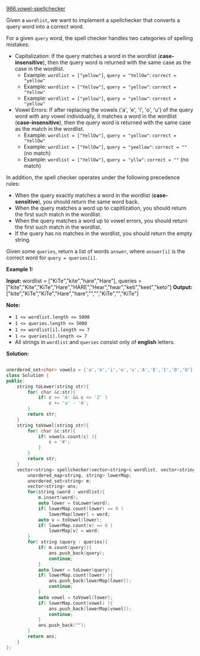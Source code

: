 [966.vowel-spellchecker](https://leetcode.com/problems/vowel-spellchecker/)  

Given a `wordlist`, we want to implement a spellchecker that converts a query word into a correct word.

For a given `query` word, the spell checker handles two categories of spelling mistakes:

*   Capitalization: If the query matches a word in the wordlist (**case-insensitive**), then the query word is returned with the same case as the case in the wordlist.
    *   Example: `wordlist = ["yellow"]`, `query = "YellOw"`: `correct = "yellow"`
    *   Example: `wordlist = ["Yellow"]`, `query = "yellow"`: `correct = "Yellow"`
    *   Example: `wordlist = ["yellow"]`, `query = "yellow"`: `correct = "yellow"`
*   Vowel Errors: If after replacing the vowels ('a', 'e', 'i', 'o', 'u') of the query word with any vowel individually, it matches a word in the wordlist (**case-insensitive**), then the query word is returned with the same case as the match in the wordlist.
    *   Example: `wordlist = ["YellOw"]`, `query = "yollow"`: `correct = "YellOw"`
    *   Example: `wordlist = ["YellOw"]`, `query = "yeellow"`: `correct = ""` (no match)
    *   Example: `wordlist = ["YellOw"]`, `query = "yllw"`: `correct = ""` (no match)

In addition, the spell checker operates under the following precedence rules:

*   When the query exactly matches a word in the wordlist (**case-sensitive**), you should return the same word back.
*   When the query matches a word up to capitlization, you should return the first such match in the wordlist.
*   When the query matches a word up to vowel errors, you should return the first such match in the wordlist.
*   If the query has no matches in the wordlist, you should return the empty string.

Given some `queries`, return a list of words `answer`, where `answer[i]` is the correct word for `query = queries[i]`.

**Example 1:**

**Input:** wordlist = \["KiTe","kite","hare","Hare"\], queries = \["kite","Kite","KiTe","Hare","HARE","Hear","hear","keti","keet","keto"\]
**Output:** \["kite","KiTe","KiTe","Hare","hare","","","KiTe","","KiTe"\]

**Note:**

*   `1 <= wordlist.length <= 5000`
*   `1 <= queries.length <= 5000`
*   `1 <= wordlist[i].length <= 7`
*   `1 <= queries[i].length <= 7`
*   All strings in `wordlist` and `queries` consist only of **english** letters.  



**Solution:**  

```cpp

unordered_set<char> vowels = {'a','e','i','o','u','A','E','I','O','U'};
class Solution {
public:
    string toLower(string str){
        for( char &c:str){
            if( c >= 'A' && c <= 'Z' )
                c += 'a' - 'A';
        }
        return str;
    }
    string toVowel(string str){
        for( char &c:str){
            if( vowels.count(c) ){
                c = '#';
            }
        }
        return str;
    }
    vector<string> spellchecker(vector<string>& wordlist, vector<string>& queries) {
        unordered_map<string, string> lowerMap;
        unordered_set<string> m;
        vector<string> ans;
        for(string &word : wordlist){
            m.insert(word);
            auto lower = toLower(word);
            if( lowerMap.count(lower) == 0 )
                lowerMap[lower] = word;
            auto v = toVowel(lower);
            if( lowerMap.count(v) == 0 )
                lowerMap[v] = word;
        }
        for( string &query : queries){
            if( m.count(query)){
                ans.push_back(query);
                continue;
            }
            auto lower = toLower(query);
            if( lowerMap.count(lower) ){
                ans.push_back(lowerMap[lower]);
                continue;
            }
            auto vowel = toVowel(lower);
            if( lowerMap.count(vowel) ){
                ans.push_back(lowerMap[vowel]);
                continue;
            }
            ans.push_back("");
        }
        return ans;
    }
};
```
      